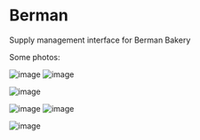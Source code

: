 # Berman
Supply management interface for Berman Bakery

Some photos:

![image](https://user-images.githubusercontent.com/88583978/144284493-9939ae14-0f82-46ac-a9f6-a5a2c7ceb735.png) ![image](https://user-images.githubusercontent.com/88583978/144285025-5f85d212-f337-43d0-a18f-a0b344cb6329.png)

![image](https://user-images.githubusercontent.com/88583978/144286354-00c62f13-a103-469b-845d-760ac89fc84e.png)

![image](https://user-images.githubusercontent.com/88583978/144286714-6e821a66-a761-4acd-a1bf-74ae4cecbd83.png) ![image](https://user-images.githubusercontent.com/88583978/144285372-428a1c4e-69a6-4bf4-b11b-aee91d3fdc2b.png)

![image](https://user-images.githubusercontent.com/88583978/144285597-4e7d41ab-29fc-48d0-a192-bcfc61bf1879.png)
